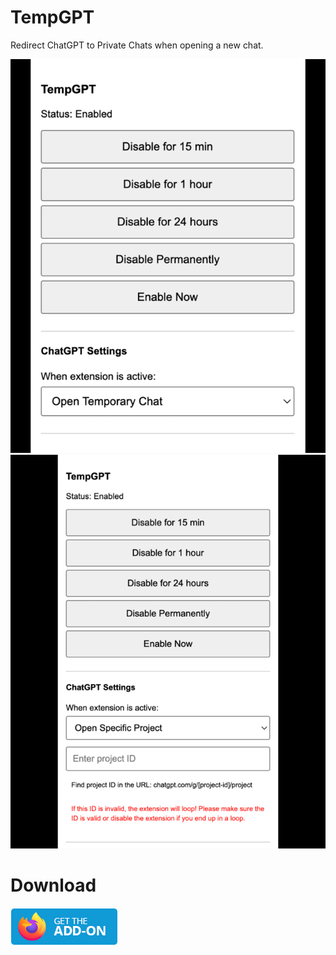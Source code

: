 # TempGPT
Redirect ChatGPT to Private Chats when opening a new chat.


![Screenshot 1](images/webstore_temp.png) ![Screenshot 2](images/webstore_project.png)


# Download 

[![Firefox: Get the Add-on](temp/get-the-addon.png)](https://addons.mozilla.org/en-US/firefox/addon/tempgpt/)
